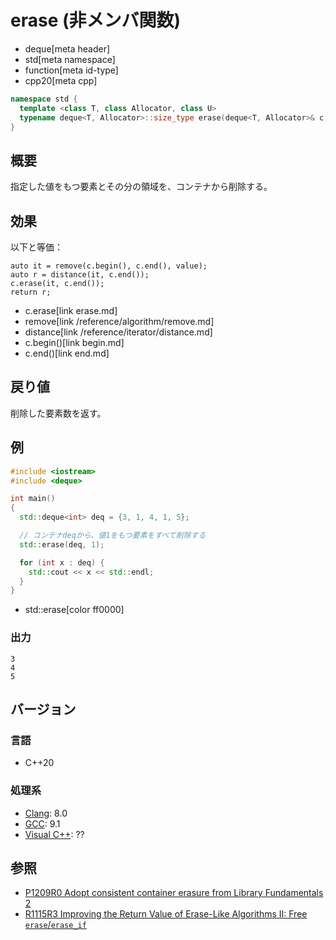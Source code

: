 # erase (非メンバ関数)
* deque[meta header]
* std[meta namespace]
* function[meta id-type]
* cpp20[meta cpp]

```cpp
namespace std {
  template <class T, class Allocator, class U>
  typename deque<T, Allocator>::size_type erase(deque<T, Allocator>& c, const U& value);
}
```

## 概要
指定した値をもつ要素とその分の領域を、コンテナから削除する。


## 効果
以下と等価：

```
auto it = remove(c.begin(), c.end(), value);
auto r = distance(it, c.end());
c.erase(it, c.end());
return r;
```
* c.erase[link erase.md]
* remove[link /reference/algorithm/remove.md]
* distance[link /reference/iterator/distance.md]
* c.begin()[link begin.md]
* c.end()[link end.md]


## 戻り値
削除した要素数を返す。


## 例
```cpp example
#include <iostream>
#include <deque>

int main()
{
  std::deque<int> deq = {3, 1, 4, 1, 5};

  // コンテナdeqから、値1をもつ要素をすべて削除する
  std::erase(deq, 1);

  for (int x : deq) {
    std::cout << x << std::endl;
  }
}
```
* std::erase[color ff0000]

### 出力
```
3
4
5
```

## バージョン
### 言語
- C++20

### 処理系
- [Clang](/implementation.md#clang): 8.0
- [GCC](/implementation.md#gcc): 9.1
- [Visual C++](/implementation.md#visual_cpp): ??


## 参照
- [P1209R0 Adopt consistent container erasure from Library Fundamentals 2](http://www.open-std.org/jtc1/sc22/wg21/docs/papers/2018/p1209r0.html)
- [R1115R3 Improving the Return Value of Erase-Like Algorithms II: Free `erase`/`erase_if`](http://www.open-std.org/jtc1/sc22/wg21/docs/papers/2019/p1115r3.pdf)
